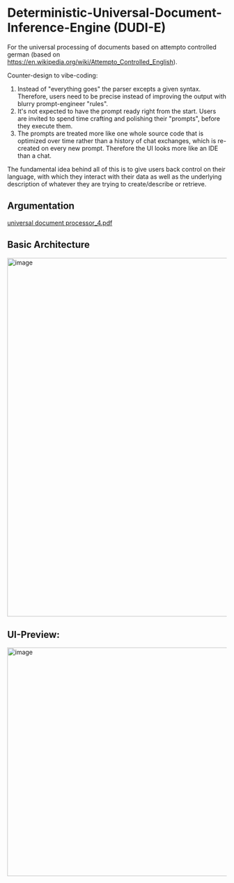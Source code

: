 # Deterministic-Universal-Document-Inference-Engine (DUDI-E)

 For the universal processing of documents based on attempto controlled german (based on https://en.wikipedia.org/wiki/Attempto_Controlled_English).

Counter-design to vibe-coding:

1. Instead of "everything goes" the parser excepts a given syntax. Therefore, users need to be precise instead of improving the output with blurry prompt-engineer "rules".
2. It's not expected to have the prompt ready right from the start. Users are invited to spend time crafting and polishing their "prompts", before they execute them.
3. The prompts are treated more like one whole source code that is optimized over time rather than a history of chat exchanges, which is re-created on every new prompt. Therefore the UI looks more like an IDE than a chat.

The fundamental idea behind all of this is to give users back control on their language, with which they interact with their data as well as the underlying description of whatever they are trying to create/describe or retrieve.

## Argumentation

[universal document processor_4.pdf](https://github.com/user-attachments/files/21687879/universal.document.processor_4.pdf)

## Basic Architecture

<img width="1542" height="822" alt="image" src="https://github.com/user-attachments/assets/1ec0c20d-1366-4ccd-93ef-6fc47a97dfe9" />

## UI-Preview:

<img width="1536" height="524" alt="image" src="https://github.com/user-attachments/assets/826e2e0e-dbd0-4275-9b70-5b9e19e54ca6" />
